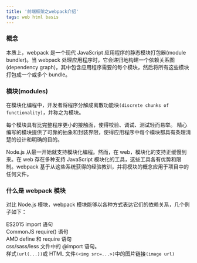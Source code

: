 ```yaml
---  
title: '前端框架之webpack介绍'  
tags: web html basis  
---  
```

  
### 概念  
本质上，webpack 是一个现代 JavaScript 应用程序的静态模块打包器(module bundler)。当 webpack 处理应用程序时，它会递归地构建一个依赖关系图(dependency graph)，其中包含应用程序需要的每个模块，然后将所有这些模块打包成一个或多个 bundle。  
  
  
### 模块(modules)  
在模块化编程中，开发者将程序分解成离散功能块`(discrete chunks of functionality)`，并称之为模块。  
  
每个模块具有比完整程序更小的接触面，使得校验、调试、测试轻而易举。 精心编写的模块提供了可靠的抽象和封装界限，使得应用程序中每个模块都具有条理清楚的设计和明确的目的。  
  
Node.js 从最一开始就支持模块化编程。然而，在 web，模块化的支持正缓慢到来。在 web 存在多种支持 JavaScript 模块化的工具，这些工具各有优势和限制。webpack 基于从这些系统获得的经验教训，并将模块的概念应用于项目中的任何文件。  
  
### 什么是 webpack 模块  
对比 Node.js 模块，webpack 模块能够以各种方式表达它们的依赖关系，几个例子如下：  
  
ES2015 import 语句  
CommonJS require() 语句  
AMD define 和 require 语句  
css/sass/less 文件中的 @import 语句。  
样式`(url(...))`或 HTML 文件`(<img src=...>)`中的图片链接`(image url)`  
  
